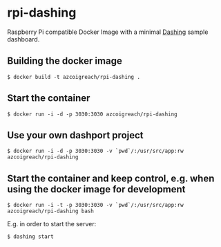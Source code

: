 # rpi-dashing

Raspberry Pi compatible Docker Image with a minimal [Dashing](http://dashing.io/) sample dashboard. 

## Building the docker image

    $ docker build -t azcoigreach/rpi-dashing .
		
## Start the container

    $ docker run -i -d -p 3030:3030 azcoigreach/rpi-dashing

## Use your own dashport project

    $ docker run -i -d -p 3030:3030 -v `pwd`/:/usr/src/app:rw azcoigreach/rpi-dashing
    
## Start the container and keep control, e.g. when using the docker image for development

    $ docker run -i -t -p 3030:3030 -v `pwd`/:/usr/src/app:rw azcoigreach/rpi-dashing bash
        
E.g. in order to start the server:
        
    $ dashing start
